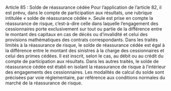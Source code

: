 Article 85 : Solde de réassurance cédée
Pour l’application de l’article 82, il est prévu, dans le compte de participation aux résultats, une rubrique intitulée « solde de réassurance cédée ».
Seule est prise en compte la réassurance de risque, c’est-à-dire celle dans laquelle l’engagement des cessionnaires porte exclusivement sur tout ou partie de la différence entre le montant des capitaux en cas de décès ou d’invalidité et celui des provisions mathématiques des contrats correspondants.
Dans les traités limités à la réassurance de risque, le solde de réassurance cédée est égal à la différence entre le montant des sinistres à la charge des cessionnaires et celui des primes cédées. Il est inscrit, selon le cas, au débit ou au crédit du compte de participation aux résultats.
Dans les autres traités, le solde de réassurance cédée est établi en isolant la réassurance de risque à l’intérieur des engagements des cessionnaires. Les modalités de calcul du solde sont précisées par voie réglementaire, par référence aux conditions normales du marché de la réassurance de risque.
